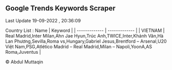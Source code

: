 

## Google Trends Keywords Scraper 
 
Last Update 19-09-2022 , 20:36:09

Country List :
 Name  | Keyword |
| ------------- | ------------- |
| VIETNAM | Real Madrid,Inter Milan,Ahn Jae Hyun,Trúc Anh,TWICE,Inter,Khánh Vân,Hà Lan Phương,Sevilla,Roma vs,Hungary,Gabriel Jesus,Brentford – Arsenal,U20 Việt Nam,PSG,Atlético Madrid – Real Madrid,Milan – Napoli,YoonA,AS Roma,Juventus |



© Abdul Muttaqin 
